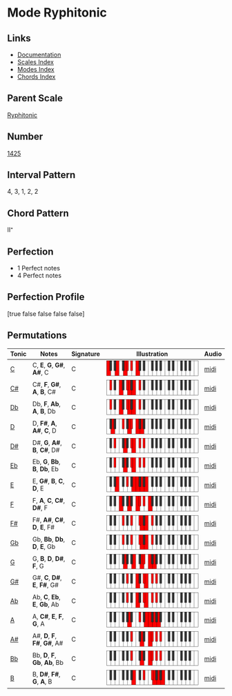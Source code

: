 # Mode Ryphitonic

## Links

- [Documentation](README.md)
- [Scales Index](Scales.md)
- [Modes Index](Modes.md)
- [Chords Index](Chords.md)

## Parent Scale

[Ryphitonic](ScaleRyphitonic.md)

## Number

[1425](https://ianring.com/musictheory/scales/1425)

## Interval Pattern

4, 3, 1, 2, 2

## Chord Pattern

II⁺

## Perfection

- 1 Perfect notes
- 4 Perfect notes

## Perfection Profile

[true false false false false]

## Permutations

| Tonic | Notes | Signature | Illustration | Audio |
|-------|-------|-----------|--------------|-------|
| [C](ModeCNaturalRyphitonic.md) | C, **E**, **G**, **G#**, **A#**, C | C | ![CNaturalRyphitonic](ModeCNaturalRyphitonic.png) | [midi](https://github.com/edipermadi/music/blob/main/docs/ModeCNaturalRyphitonic.mid?raw=true) |
| [C#](ModeCSharpRyphitonic.md) | C#, **F**, **G#**, **A**, **B**, C# | C | ![CSharpRyphitonic](ModeCSharpRyphitonic.png) | [midi](https://github.com/edipermadi/music/blob/main/docs/ModeCSharpRyphitonic.mid?raw=true) |
| [Db](ModeDFlatRyphitonic.md) | Db, **F**, **Ab**, **A**, **B**, Db | C | ![DFlatRyphitonic](ModeDFlatRyphitonic.png) | [midi](https://github.com/edipermadi/music/blob/main/docs/ModeDFlatRyphitonic.mid?raw=true) |
| [D](ModeDNaturalRyphitonic.md) | D, **F#**, **A**, **A#**, **C**, D | C | ![DNaturalRyphitonic](ModeDNaturalRyphitonic.png) | [midi](https://github.com/edipermadi/music/blob/main/docs/ModeDNaturalRyphitonic.mid?raw=true) |
| [D#](ModeDSharpRyphitonic.md) | D#, **G**, **A#**, **B**, **C#**, D# | C | ![DSharpRyphitonic](ModeDSharpRyphitonic.png) | [midi](https://github.com/edipermadi/music/blob/main/docs/ModeDSharpRyphitonic.mid?raw=true) |
| [Eb](ModeEFlatRyphitonic.md) | Eb, **G**, **Bb**, **B**, **Db**, Eb | C | ![EFlatRyphitonic](ModeEFlatRyphitonic.png) | [midi](https://github.com/edipermadi/music/blob/main/docs/ModeEFlatRyphitonic.mid?raw=true) |
| [E](ModeENaturalRyphitonic.md) | E, **G#**, **B**, **C**, **D**, E | C | ![ENaturalRyphitonic](ModeENaturalRyphitonic.png) | [midi](https://github.com/edipermadi/music/blob/main/docs/ModeENaturalRyphitonic.mid?raw=true) |
| [F](ModeFNaturalRyphitonic.md) | F, **A**, **C**, **C#**, **D#**, F | C | ![FNaturalRyphitonic](ModeFNaturalRyphitonic.png) | [midi](https://github.com/edipermadi/music/blob/main/docs/ModeFNaturalRyphitonic.mid?raw=true) |
| [F#](ModeFSharpRyphitonic.md) | F#, **A#**, **C#**, **D**, **E**, F# | C | ![FSharpRyphitonic](ModeFSharpRyphitonic.png) | [midi](https://github.com/edipermadi/music/blob/main/docs/ModeFSharpRyphitonic.mid?raw=true) |
| [Gb](ModeGFlatRyphitonic.md) | Gb, **Bb**, **Db**, **D**, **E**, Gb | C | ![GFlatRyphitonic](ModeGFlatRyphitonic.png) | [midi](https://github.com/edipermadi/music/blob/main/docs/ModeGFlatRyphitonic.mid?raw=true) |
| [G](ModeGNaturalRyphitonic.md) | G, **B**, **D**, **D#**, **F**, G | C | ![GNaturalRyphitonic](ModeGNaturalRyphitonic.png) | [midi](https://github.com/edipermadi/music/blob/main/docs/ModeGNaturalRyphitonic.mid?raw=true) |
| [G#](ModeGSharpRyphitonic.md) | G#, **C**, **D#**, **E**, **F#**, G# | C | ![GSharpRyphitonic](ModeGSharpRyphitonic.png) | [midi](https://github.com/edipermadi/music/blob/main/docs/ModeGSharpRyphitonic.mid?raw=true) |
| [Ab](ModeAFlatRyphitonic.md) | Ab, **C**, **Eb**, **E**, **Gb**, Ab | C | ![AFlatRyphitonic](ModeAFlatRyphitonic.png) | [midi](https://github.com/edipermadi/music/blob/main/docs/ModeAFlatRyphitonic.mid?raw=true) |
| [A](ModeANaturalRyphitonic.md) | A, **C#**, **E**, **F**, **G**, A | C | ![ANaturalRyphitonic](ModeANaturalRyphitonic.png) | [midi](https://github.com/edipermadi/music/blob/main/docs/ModeANaturalRyphitonic.mid?raw=true) |
| [A#](ModeASharpRyphitonic.md) | A#, **D**, **F**, **F#**, **G#**, A# | C | ![ASharpRyphitonic](ModeASharpRyphitonic.png) | [midi](https://github.com/edipermadi/music/blob/main/docs/ModeASharpRyphitonic.mid?raw=true) |
| [Bb](ModeBFlatRyphitonic.md) | Bb, **D**, **F**, **Gb**, **Ab**, Bb | C | ![BFlatRyphitonic](ModeBFlatRyphitonic.png) | [midi](https://github.com/edipermadi/music/blob/main/docs/ModeBFlatRyphitonic.mid?raw=true) |
| [B](ModeBNaturalRyphitonic.md) | B, **D#**, **F#**, **G**, **A**, B | C | ![BNaturalRyphitonic](ModeBNaturalRyphitonic.png) | [midi](https://github.com/edipermadi/music/blob/main/docs/ModeBNaturalRyphitonic.mid?raw=true) |
